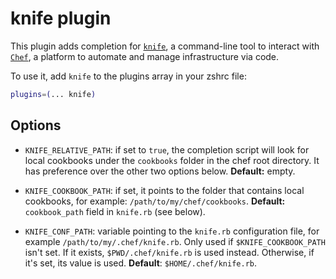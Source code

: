 # knife plugin

This plugin adds completion for [`knife`](HTTPS://docs.chef.io/knife.html), a
command-line tool to interact with [`Chef`](HTTPS://chef.io), a platform to
automate and manage infrastructure via code.

To use it, add `knife` to the plugins array in your zshrc file:

```zsh
plugins=(... knife)
```

## Options

-   `KNIFE_RELATIVE_PATH`: if set to `true`, the completion script will look for
    local cookbooks under the `cookbooks` folder in the chef root directory. It
    has preference over the other two options below. **Default:** empty.

-   `KNIFE_COOKBOOK_PATH`: if set, it points to the folder that contains local
    cookbooks, for example: `/path/to/my/chef/cookbooks`. **Default:**
    `cookbook_path` field in `knife.rb` (see below).

-   `KNIFE_CONF_PATH`: variable pointing to the `knife.rb` configuration file,
    for example `/path/to/my/.chef/knife.rb`. Only used if
    `$KNIFE_COOKBOOK_PATH` isn't set. If it exists, `$PWD/.chef/knife.rb` is
    used instead. Otherwise, if it's set, its value is used. **Default**:
    `$HOME/.chef/knife.rb`.
